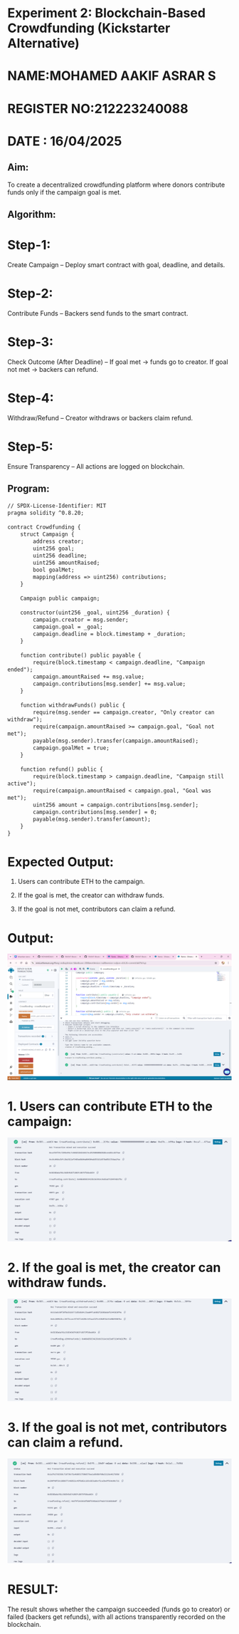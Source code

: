 # Experiment 2: Blockchain-Based Crowdfunding (Kickstarter Alternative)

# NAME:MOHAMED AAKIF ASRAR S
# REGISTER NO:212223240088
# DATE : 16/04/2025

## Aim:
To create a decentralized crowdfunding platform where donors contribute funds only if the campaign goal is met.

## Algorithm:

# Step-1:
Create Campaign – Deploy smart contract with goal, deadline, and details.
# Step-2:
Contribute Funds – Backers send funds to the smart contract.
# Step-3:
Check Outcome (After Deadline) –
    If goal met → funds go to creator.
    If goal not met → backers can refund.
# Step-4:
Withdraw/Refund – Creator withdraws or backers claim refund.
# Step-5:
Ensure Transparency – All actions are logged on blockchain.

## Program:
```
// SPDX-License-Identifier: MIT
pragma solidity ^0.8.20;

contract Crowdfunding {
    struct Campaign {
        address creator;
        uint256 goal;
        uint256 deadline;
        uint256 amountRaised;
        bool goalMet;
        mapping(address => uint256) contributions;
    }

    Campaign public campaign;

    constructor(uint256 _goal, uint256 _duration) {
        campaign.creator = msg.sender;
        campaign.goal = _goal;
        campaign.deadline = block.timestamp + _duration;
    }

    function contribute() public payable {
        require(block.timestamp < campaign.deadline, "Campaign ended");
        campaign.amountRaised += msg.value;
        campaign.contributions[msg.sender] += msg.value;
    }

    function withdrawFunds() public {
        require(msg.sender == campaign.creator, "Only creator can withdraw");
        require(campaign.amountRaised >= campaign.goal, "Goal not met");
        payable(msg.sender).transfer(campaign.amountRaised);
        campaign.goalMet = true;
    }

    function refund() public {
        require(block.timestamp > campaign.deadline, "Campaign still active");
        require(campaign.amountRaised < campaign.goal, "Goal was met");
        uint256 amount = campaign.contributions[msg.sender];
        campaign.contributions[msg.sender] = 0;
        payable(msg.sender).transfer(amount);
    }
}
```
# Expected Output:
1. Users can contribute ETH to the campaign.


2. If the goal is met, the creator can withdraw funds.


3. If the goal is not met, contributors can claim a refund.


# Output:
![alt text](output2.png)

# 1. Users can contribute ETH to the campaign:
![alt text](contribute.png)

# 2. If the goal is met, the creator can withdraw funds.
![alt text](withdraw.png)

# 3. If the goal is not met, contributors can claim a refund.
![alt text](refund.png)

# RESULT: 
The result shows whether the campaign succeeded (funds go to creator) or failed (backers get refunds), with all actions transparently recorded on the blockchain.